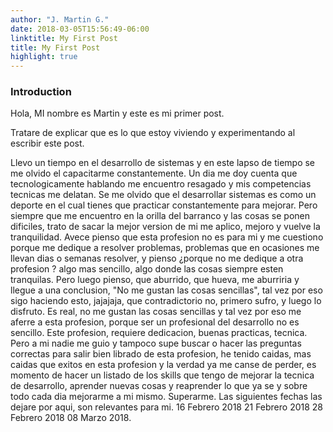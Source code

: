 ```yaml
---
author: "J. Martin G."
date: 2018-03-05T15:56:49-06:00
linktitle: My First Post
title: My First Post
highlight: true
---
```

### **Introduction**




Hola, MI nombre es Martin y este es mi primer post.

Tratare de explicar que es lo que estoy viviendo y experimentando al escribir este post.

Llevo un tiempo en el desarrollo de sistemas y en este lapso de tiempo se me olvido el capacitarme constantemente.
Un dia me doy cuenta que tecnologicamente hablando me encuentro resagado y mis competencias tecnicas me delatan.
Se me olvido que el desarrollar sistemas es como un deporte en el cual tienes que practicar constantemente para mejorar.
Pero siempre que me encuentro en la orilla del barranco y las cosas se ponen dificiles, trato de sacar la mejor version de mi
me aplico, mejoro y vuelve la tranquilidad.
Avece pienso que esta profesion no es para mi y me cuestiono porque me dedique a resolver problemas, problemas que 
en ocasiones me llevan dias o semanas resolver, y pienso ¿porque no me dedique a otra profesion ? algo mas sencillo, algo donde
las cosas siempre esten tranquilas. Pero luego pienso, que aburrido, que hueva, me aburriria y llegue a una conclusion, "No me gustan las cosas sencillas", tal vez por eso sigo haciendo esto, jajajaja, que contradictorio no, primero sufro, y luego lo disfruto.
Es real, no me gustan las cosas sencillas y tal vez por eso me aferre a esta profesion, porque ser un profesional del desarrollo
no es sencillo.
Este profesion, requiere dedicacion, buenas practicas, tecnica.
Pero a mi nadie me guio y tampoco supe buscar o hacer las preguntas correctas para salir bien librado de esta profesion, he tenido caidas, mas caidas que exitos en esta profesion y la verdad ya me canse de perder, es momento de hacer un listado de los skills que tengo de mejorar la tecnica de desarrollo, aprender nuevas cosas y reaprender lo que ya se y sobre todo cada dia mejorarme a mi mismo.
Superarme.
Las siguientes fechas las dejare por aqui, son relevantes para mi.
16 Febrero 2018
21 Febrero 2018
28 Febrero 2018
08 Marzo 2018.


